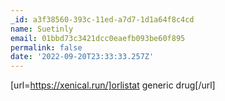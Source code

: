 ```yaml
---
_id: a3f38560-393c-11ed-a7d7-1d1a64f8c4cd
name: Suetinly
email: 01bbd73c3421dcc0eaefb093be60f895
permalink: false
date: '2022-09-20T23:33:33.257Z'
---
```

[url=https://xenical.run/]orlistat generic drug[/url]
